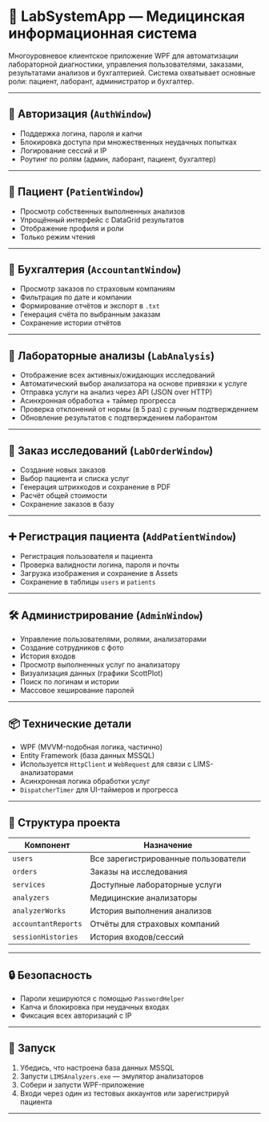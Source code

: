 # 🧪 LabSystemApp — Медицинская информационная система

Многоуровневое клиентское приложение WPF для автоматизации лабораторной диагностики, управления пользователями, заказами, результатами анализов и бухгалтерией. Система охватывает основные роли: пациент, лаборант, администратор и бухгалтер.

---

## 🔐 Авторизация (`AuthWindow`)
- Поддержка логина, пароля и капчи
- Блокировка доступа при множественных неудачных попытках
- Логирование сессий и IP
- Роутинг по ролям (админ, лаборант, пациент, бухгалтер)

---

## 👤 Пациент (`PatientWindow`)
- Просмотр собственных выполненных анализов
- Упрощённый интерфейс с DataGrid результатов
- Отображение профиля и роли
- Только режим чтения

---

## 🧾 Бухгалтерия (`AccountantWindow`)
- Просмотр заказов по страховым компаниям
- Фильтрация по дате и компании
- Формирование отчётов и экспорт в `.txt`
- Генерация счёта по выбранным заказам
- Сохранение истории отчётов

---

## 🧬 Лабораторные анализы (`LabAnalysis`)
- Отображение всех активных/ожидающих исследований
- Автоматический выбор анализатора на основе привязки к услуге
- Отправка услуги на анализ через API (JSON over HTTP)
- Асинхронная обработка + таймер прогресса
- Проверка отклонений от нормы (в 5 раз) с ручным подтверждением
- Обновление результатов с подтверждением лаборантом

---

## 🧾 Заказ исследований (`LabOrderWindow`)
- Создание новых заказов
- Выбор пациента и списка услуг
- Генерация штрихкодов и сохранение в PDF
- Расчёт общей стоимости
- Сохранение заказов в базу

---

## ➕ Регистрация пациента (`AddPatientWindow`)
- Регистрация пользователя и пациента
- Проверка валидности логина, пароля и почты
- Загрузка изображения и сохранение в Assets
- Сохранение в таблицы `users` и `patients`

---

## 🛠 Администрирование (`AdminWindow`)
- Управление пользователями, ролями, анализаторами
- Создание сотрудников с фото
- История входов
- Просмотр выполненных услуг по анализатору
- Визуализация данных (графики ScottPlot)
- Поиск по логинам и истории
- Массовое хеширование паролей

---

## 📦 Технические детали
- WPF (MVVM-подобная логика, частично)
- Entity Framework (база данных MSSQL)
- Используется `HttpClient` и `WebRequest` для связи с LIMS-анализаторами
- Асинхронная логика обработки услуг
- `DispatcherTimer` для UI-таймеров и прогресса

---

## 📂 Структура проекта

| Компонент        | Назначение                                |
|------------------|-------------------------------------------|
| `users`          | Все зарегистрированные пользователи       |
| `orders`         | Заказы на исследования                    |
| `services`       | Доступные лабораторные услуги             |
| `analyzers`      | Медицинские анализаторы                   |
| `analyzerWorks`  | История выполнения анализов               |
| `accountantReports` | Отчёты для страховых компаний         |
| `sessionHistories` | История входов/сессий                   |

---

## 🔒 Безопасность

- Пароли хешируются с помощью `PasswordHelper`
- Капча и блокировка при неудачных входах
- Фиксация всех авторизаций с IP

---

## 🚀 Запуск

1. Убедись, что настроена база данных MSSQL
2. Запусти `LIMSAnalyzers.exe` — эмулятор анализаторов
3. Собери и запусти WPF-приложение
4. Входи через один из тестовых аккаунтов или зарегистрируй пациента

---
